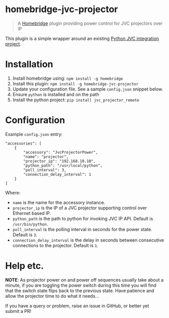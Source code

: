 # homebridge-jvc-projector
> A [Homebridge](https://github.com/nfarina/homebridge) plugin providing power control for JVC projectors over IP

This plugin is a simple wrapper around an existing [Python JVC integration project](https://github.com/bezmi/jvc_projector).

# Installation
1. Install homebridge using: `npm install -g homebridge`
1. Install this plugin: `npm install -g homebridge-jvc-projector`
1. Update your configuration file. See a sample `config.json` snippet below.
1. Ensure `python` is installed and on the path
2. Install the python project: `pip install jvc_projector_remote`

# Configuration
Example `config.json` entry:

```
"accessories": [
    {
        "accessory": "JvcProjectorPower",
        "name": "projector",
        "projector_ip": "192.168.10.10",
        "python_path": "/usr/local/python",
        "poll_interval": 3,
        "connection_delay_interval": 1
    }
]
```
Where:

* `name` is the name for the accessory instance.
* `projector_ip` is the IP of a JVC projector supporting control over Ethernet based IP.
* `python_path` is the path to python for invoking JVC IP API. Default is `/usr/bin/python`.
* `poll_interval` is the polling interval in seconds for the power state. Default is `3`.
* `connection_delay_interval` is the delay in seconds between consecutive connections to the projector. Default is `1`.

# Help etc.

**NOTE**: As projector power on and power off sequences usually take about a minute, if you are toggling the power switch
during this time you will find that the switch state flips back to the previous state. Have patience and allow the projector
time to do what it needs...

If you have a query or problem, raise an issue in GitHub, or better yet submit a PR!

